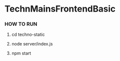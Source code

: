 # TechnMainsFrontendBasic

### HOW TO RUN

1. cd techno-static

2. node server/index.js

3. npm start
